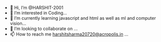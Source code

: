 - 👋 Hi, I’m @HARSHIT-2001
- 👀 I’m interested in Coding...
- 🌱 I’m currently learning javascript and html as well as ml and computer vision...
- 💞️ I’m looking to collaborate on ...
- 📫 How to reach me harshitsharma20720@acropolis.in ...

<!---
HARSHIT-2001/HARSHIT-2001 is a ✨ special ✨ repository because its `README.md` (this file) appears on your GitHub profile.
You can click the Preview link to take a look at your changes.
--->
